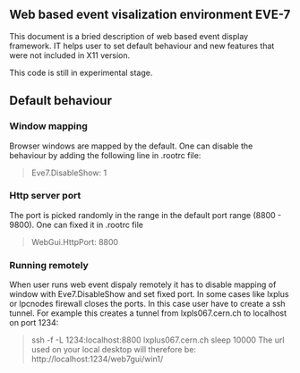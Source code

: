 ## Web based event visalization environment EVE-7
This document is a bried description of web based event display framework. IT helps user to set default behaviour and
new features that were not included in X11 version.

This code is still in experimental stage.

## Default behaviour
### Window mapping
Browser windows are mapped by the default. One can disable the behaviour by adding the following line in .rootrc file:
> Eve7.DisableShow: 1


### Http server port
The port is picked randomly in the range in the default port range (8800 - 9800). One can fixed it in .rootrc file 
> WebGui.HttpPort:            8800

### Running remotely
When user runs web event dispaly remotely it has to disable mapping of window with Eve7.DisableShow and set fixed port. In some cases like lxplus or lpcnodes firewall closes the ports. In this case user have to create a ssh tunnel. For example this 
creates a tunnel from lxpls067.cern.ch to localhost on port 1234:

> ssh -f -L 1234:localhost:8800 lxplus067.cern.ch sleep 10000
The url used on your local desktop will therefore be:
> http://localhost:1234/web7gui/win1/


